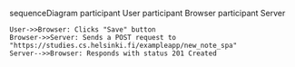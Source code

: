 sequenceDiagram
    participant User
    participant Browser
    participant Server

    User->>Browser: Clicks "Save" button
    Browser->>Server: Sends a POST request to "https://studies.cs.helsinki.fi/exampleapp/new_note_spa"
    Server-->>Browser: Responds with status 201 Created
